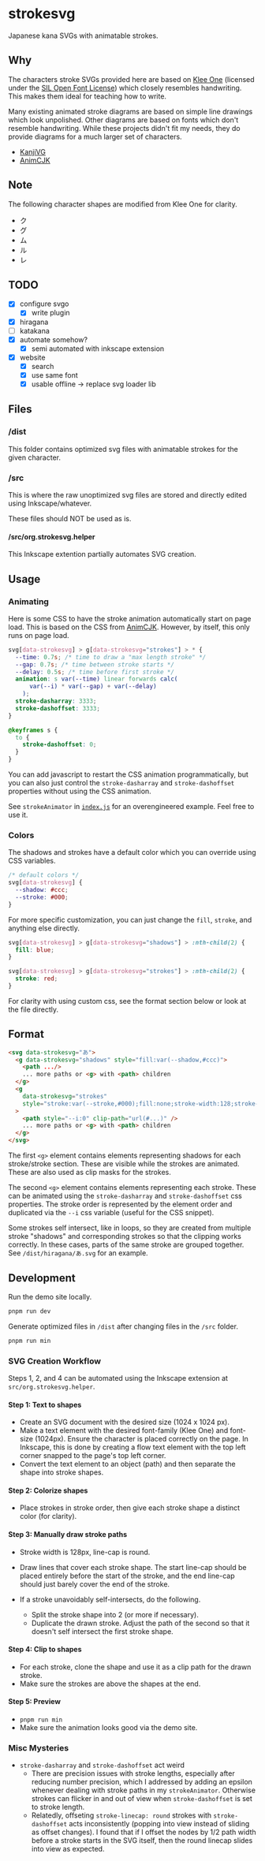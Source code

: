 # strokesvg

Japanese kana SVGs with animatable strokes.

## Why

The characters stroke SVGs provided here are based on [Klee One](https://github.com/fontworks-fonts/Klee) (licensed under the [SIL Open Font License](https://openfontlicense.org/)) which closely resembles handwriting. This makes them ideal for teaching how to write.

Many existing animated stroke diagrams are based on simple line drawings which look unpolished. Other diagrams are based on fonts which don't resemble handwriting. While these projects didn't fit my needs, they do provide diagrams for a much larger set of characters.

- [KanjiVG](https://github.com/KanjiVG/kanjivg)
- [AnimCJK](https://github.com/parsimonhi/animCJK)

## Note

The following character shapes are modified from Klee One for clarity.

- ク
- グ
- ム
- ル
- レ

## TODO

- [x] configure svgo
  - [x] write plugin
- [x] hiragana
- [ ] katakana
- [x] automate somehow?
  - [x] semi automated with inkscape extension
- [x] website
  - [x] search
  - [x] use same font
  - [x] usable offline -> replace svg loader lib

## Files

### /dist

This folder contains optimized svg files with animatable strokes for the given character.

### /src

This is where the raw unoptimized svg files are stored and directly edited using Inkscape/whatever.

These files should NOT be used as is.

#### /src/org.strokesvg.helper

This Inkscape extention partially automates SVG creation.

## Usage

### Animating

Here is some CSS to have the stroke animation automatically start on page load. This is based on the CSS from [AnimCJK](https://github.com/parsimonhi/animCJK). However, by itself, this only runs on page load.

```css
svg[data-strokesvg] > g[data-strokesvg="strokes"] > * {
  --time: 0.7s; /* time to draw a "max length stroke" */
  --gap: 0.7s; /* time between stroke starts */
  --delay: 0.5s; /* time before first stroke */
  animation: s var(--time) linear forwards calc(
      var(--i) * var(--gap) + var(--delay)
    );
  stroke-dasharray: 3333;
  stroke-dashoffset: 3333;
}

@keyframes s {
  to {
    stroke-dashoffset: 0;
  }
}
```

You can add javascript to restart the CSS animation programmatically, but you can also just control the `stroke-dasharray` and `stroke-dashoffset` properties without using the CSS animation.

See `strokeAnimator` in [`index.js`](./index.js) for an overengineered example. Feel free to use it.

### Colors

The shadows and strokes have a default color which you can override using CSS variables.

```css
/* default colors */
svg[data-strokesvg] {
  --shadow: #ccc;
  --stroke: #000;
}
```

For more specific customization, you can just change the `fill`, `stroke`, and anything else directly.

```css
svg[data-strokesvg] > g[data-strokesvg="shadows"] > :nth-child(2) {
  fill: blue;
}

svg[data-strokesvg] > g[data-strokesvg="strokes"] > :nth-child(2) {
  stroke: red;
}
```

For clarity with using custom css, see the format section below or look at the file directly.

## Format

```html
<svg data-strokesvg="あ">
  <g data-strokesvg="shadows" style="fill:var(--shadow,#ccc)">
    <path .../>
    ... more paths or <g> with <path> children
  </g>
  <g
    data-strokesvg="strokes"
    style="stroke:var(--stroke,#000);fill:none;stroke-width:128;stroke-linecap:round"
  >
    <path style="--i:0" clip-path="url(#...)" />
    ... more paths or <g> with <path> children
  </g>
</svg>
```

The first `<g>` element contains elements representing shadows for each stroke/stroke section. These are visible while the strokes are animated. These are also used as clip masks for the strokes.

The second `<g>` element contains elements representing each stroke. These can be animated using the `stroke-dasharray` and `stroke-dashoffset` css properties. The stroke order is represented by the element order and duplicated via the `--i` css variable (useful for the CSS snippet).

Some strokes self intersect, like in loops, so they are created from multiple stroke "shadows" and corresponding strokes so that the clipping works correctly. In these cases, parts of the same stroke are grouped together. See `/dist/hiragana/あ.svg` for an example.

## Development

Run the demo site locally.

```sh
pnpm run dev
```

Generate optimized files in `/dist` after changing files in the `/src` folder.

```sh
pnpm run min
```

### SVG Creation Workflow

Steps 1, 2, and 4 can be automated using the Inkscape extension at `src/org.strokesvg.helper`.

#### Step 1: Text to shapes

- Create an SVG document with the desired size (1024 x 1024 px).
- Make a text element with the desired font-family (Klee One) and font-size (1024px). Ensure the character is placed correctly on the page. In Inkscape, this is done by creating a flow text element with the top left corner snapped to the page's top left corner.
- Convert the text element to an object (path) and then separate the shape into stroke shapes.

#### Step 2: Colorize shapes

- Place strokes in stroke order, then give each stroke shape a distinct color (for clarity).

#### Step 3: Manually draw stroke paths

- Stroke width is 128px, line-cap is round.
- Draw lines that cover each stroke shape. The start line-cap should be placed entirely before the start of the stroke, and the end line-cap should just barely cover the end of the stroke.

- If a stroke unavoidably self-intersects, do the following.
  - Split the stroke shape into 2 (or more if necessary).
  - Duplicate the drawn stroke. Adjust the path of the second so that it doesn't self intersect the first stroke shape.

#### Step 4: Clip to shapes

- For each stroke, clone the shape and use it as a clip path for the drawn stroke.
- Make sure the strokes are above the shapes at the end.

#### Step 5: Preview

- `pnpm run min`
- Make sure the animation looks good via the demo site.

### Misc Mysteries

- `stroke-dasharray` and `stroke-dashoffset` act weird
  - There are precision issues with stroke lengths, especially after reducing number precision, which I addressed by adding an epsilon whenever dealing with stroke paths in my `strokeAnimator`. Otherwise strokes can flicker in and out of view when `stroke-dashoffset` is set to stroke length.
  - Relatedly, offseting `stroke-linecap: round` strokes with `stroke-dashoffset` acts inconsistently (popping into view instead of sliding as offset changes). I found that if I offset the nodes by 1/2 path width before a stroke starts in the SVG itself, then the round linecap slides into view as expected.

